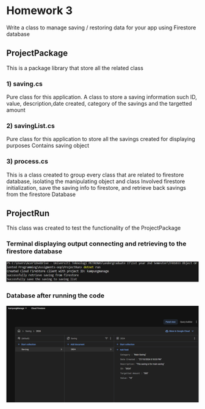# Homework 3
Write a class to manage saving / restoring data for your app using Firestore database

## ProjectPackage 
This is a package library that store all the related class

### 1) saving.cs 
Pure class for this application.
A class to store a saving information such ID, value, description,date created,  category of the savings and the targetted amount
### 2) savingList.cs
Pure class for this application to store all the savings created for displaying purposes 
Contains saving object 
### 3) process.cs 
This is a class created to group every class that are related to firestore database, isolating the manipulating object and class 
Involved firestore initialization, save the saving info to firestore, and retrieve back savings from the firestore Database 

## ProjectRun
This class was created to test the functionality of the ProjectPackage
### Terminal displaying output connecting and retrieving to the firestore database
![Terminal Output](Ass-H3-Output.png)
### Database after running the code
![Firebase Database](Ass-H3-Firebase.png)

